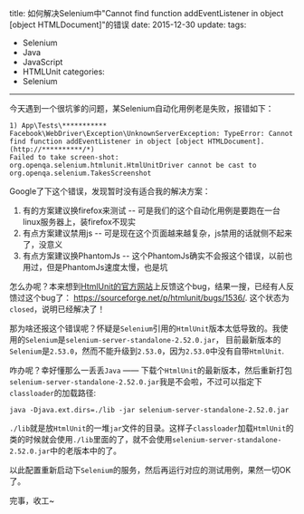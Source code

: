 title: 如何解决Selenium中"Cannot find function addEventListener in object [object HTMLDocument]"的错误
date: 2015-12-30
update: 
tags: 
  - Selenium
  - Java
  - JavaScript
  - HTMLUnit
categories: 
  - Selenium
----

今天遇到一个很坑爹的问题，某Selenium自动化用例老是失败，报错如下：

```
1) App\Tests\***********
Facebook\WebDriver\Exception\UnknownServerException: TypeError: Cannot find function addEventListener in object [object HTMLDocument]. (http://**********/*)
Failed to take screen-shot: org.openqa.selenium.htmlunit.HtmlUnitDriver cannot be cast to org.openqa.selenium.TakesScreenshot
```

Google了下这个错误，发现暂时没有适合我的解决方案：

1. 有的方案建议换firefox来测试 -- 可是我们的这个自动化用例是要跑在一台linux服务器上，装firefox不现实
2. 有点方案建议禁用js     -- 可是现在这个页面越来越复杂，js禁用的话就侧不起来了，没意义
3. 有点方案建议换PhantomJs -- 这个PhantomJs确实不会报这个错误，以前也用过，但是PhantomJs速度太慢，也是坑


怎么办呢？本来想到[HtmlUnit的官方网站](https://sourceforge.net/projects/htmlunit/)上反馈这个bug，结果一搜，已经有人反馈过这个bug了： <https://sourceforge.net/p/htmlunit/bugs/1536/>. 这个状态为`closed`，说明已经解决了！

那为啥还报这个错误呢？怀疑是`Selenium`引用的`HtmlUnit`版本太低导致的。我使用的`Selenium`是`selenium-server-standalone-2.52.0.jar`， 目前最新版本的`Selenium`是`2.53.0`，然而不能升级到`2.53.0`，因为`2.53.0`中没有自带`HtmlUnit`.

咋办呢？幸好懂那么一丢丢`Java` —— 下载个`HtmlUnit`的最新版本，然后重新打包`selenium-server-standalone-2.52.0.jar`我是不会啦，不过可以指定下`classloader`的加载路径:

```
java -Djava.ext.dirs=./lib -jar selenium-server-standalone-2.52.0.jar
```

`./lib`就是放`HtmlUnit`的一堆`jar`文件的目录。这样子`classloader`加载`HtmlUnit`的类的时候就会使用`./lib`里面的了，就不会使用`selenium-server-standalone-2.52.0.jar`中的老版本中的了。

以此配置重新启动下`Selenium`的服务，然后再运行对应的测试用例，果然一切OK了。

完事，收工~

